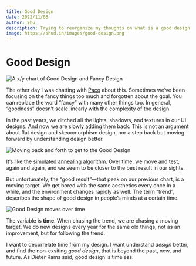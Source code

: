 ```yaml
---
title: Good Design
date: 2022/11/05
author: Shu
description: Trying to reorganize my thoughts on what is a good design...
image: https://shud.in/images/good-design.png
---
```


# Good Design

![A x/y chart of Good Design and Fancy Design](../../public/images/good-design.png)

The other day I was chatting with [Paco](https://paco.me) about this. Sometimes we’ve been focusing on the fancy things too much and forgotten about the goal. You can replace the word “fancy” with many other things too. In general, “goodness” doesn’t scale linearly with the complexity of the design.

In the past years, we ditched all the lights, shadows, and textures in our UI designs. And now we are slowly adding them back. This is not an argument about flat design and skeuomorphism design, nor a step back but moving forward by understanding design better.

![Moving back and forth to get to the Good Design](../../public/images/good-design-2.png)

It’s like the [simulated annealing](https://en.wikipedia.org/wiki/Simulated_annealing) algorithm. Over time, we move and test, again and again, and we seem to be closer to the best result in our sights.

But unfortunately, the “good result”—that peak on our previous chart, is a moving target. We get bored with the same aesthetics every once in a while, and the environment changes rapidly as well. The term “trend”, describes the shape of good design in people’s minds at a certain time.

![Good Design moves over time](../../public/images/good-design-3.png)

The variable is **time**. When chasing the trend, we are chasing a moving target. We do new designs every year for the same old things, not as an improvement, but for following the trend.

I want to decorrelate time from my design. I want understand _design_ better, and find the non-exsiting _good design_, that is beyond the past, now, and future. As Dieter Rams said, good design is timeless.
